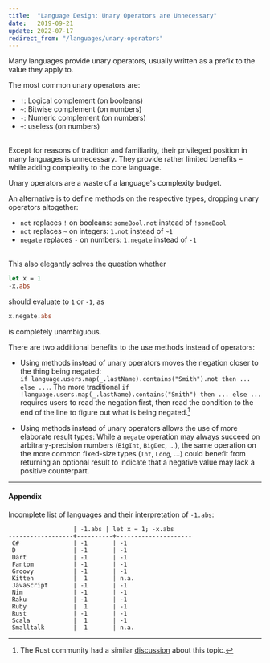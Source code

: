 ```yaml
---
title:  "Language Design: Unary Operators are Unnecessary"
date:   2019-09-21
update: 2022-07-17
redirect_from: "/languages/unary-operators"
---
```


Many languages provide unary operators, usually written as a prefix to the value they apply to.

The most common unary operators are:

- `!`: Logical complement (on booleans)
- `~`: Bitwise complement (on numbers)
- `-`: Numeric complement (on numbers)
- `+`: useless (on numbers)

<br/>Except for reasons of tradition and familiarity, their privileged position in many languages is unnecessary.
They provide rather limited benefits – while adding complexity to the core language.

Unary operators are a waste of a language's complexity budget.

An alternative is to define methods on the respective types, dropping unary operators altogether:

- `not` replaces `!` on booleans: `someBool.not` instead of `!someBool`
- `not` replaces `~` on integers: `1.not` instead of `~1`
- `negate` replaces `-` on numbers: `1.negate` instead of `-1`

<br/>This also elegantly solves the question whether

```ml
let x = 1
-x.abs
```

should evaluate to `1` or `-1`, as

```ml
x.negate.abs
```

is completely unambiguous.

There are two additional benefits to the use methods instead of operators:

- Using methods instead of unary operators moves the negation closer to the thing being negated:  
  `if language.users.map(_.lastName).contains("Smith").not then ... else ...`.
  The more traditional `if !language.users.map(_.lastName).contains("Smith") then ... else ...`
  requires users to read the negation first, then read the condition to the end of the line to figure out what is being negated.[^1]

- Using methods instead of unary operators allows the use of more elaborate result types:
  While a `negate` operation may always succeed on arbitrary-precision numbers (`BigInt`, `BigDec`, ...),
  the same operation on the more common fixed-size types (`Int`, `Long`, ...) could benefit from returning an optional
  result to indicate that a negative value may lack a positive counterpart.

---

#### Appendix

Incomplete list of languages and their interpretation of `-1.abs`:

```
                  | -1.abs | let x = 1; -x.abs
------------------+----------+---------------------
 C#               | -1       | -1
 D                | -1       | -1
 Dart             | -1       | -1
 Fantom           | -1       | -1
 Groovy           | -1       | -1
 Kitten           |  1       | n.a.
 JavaScript       | -1       | -1
 Nim              | -1       | -1
 Raku             | -1       | -1
 Ruby             |  1       | -1
 Rust             | -1       | -1
 Scala            |  1       | -1
 Smalltalk        |  1       | n.a.
```

[^1]: The Rust community had a similar [discussion](https://internals.rust-lang.org/t/the-is-not-empty-method-as-more-clearly-alternative-for-is-empty/) about this topic. 
